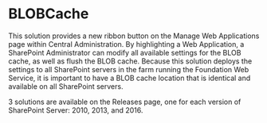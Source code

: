 # BLOBCache
This solution provides a new ribbon button on the Manage Web Applications page within Central Administration. By highlighting a Web Application, a SharePoint Administrator can modify all available settings for the BLOB cache, as well as flush the BLOB cache. Because this solution deploys the settings to all SharePoint servers in the farm running the Foundation Web Service, it is important to have a BLOB cache location that is identical and available on all SharePoint servers.

3 solutions are available on the Releases page, one for each version of SharePoint Server: 2010, 2013, and 2016.
